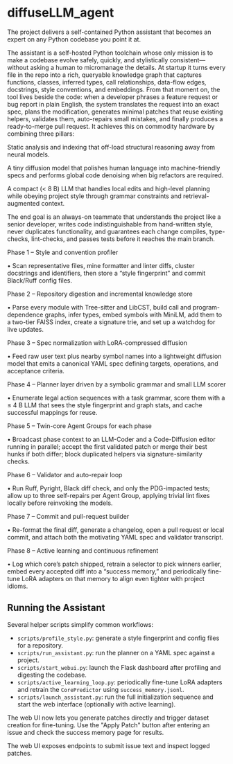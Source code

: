 # diffuseLLM_agent
The project delivers a self-contained Python assistant that becomes an expert on any Python codebase you point it at.

The assistant is a self-hosted Python toolchain whose only mission is to make a codebase evolve safely, quickly, and stylistically consistent—without asking a human to micromanage the details.
At startup it turns every file in the repo into a rich, queryable knowledge graph that captures functions, classes, inferred types, call relationships, data-flow edges, docstrings, style conventions, and embeddings.
From that moment on, the tool lives beside the code: when a developer phrases a feature request or bug report in plain English, the system translates the request into an exact spec, plans the modification, generates minimal patches that reuse existing helpers, validates them, auto-repairs small mistakes, and finally produces a ready-to-merge pull request.
It achieves this on commodity hardware by combining three pillars:

Static analysis and indexing that off-load structural reasoning away from neural models.

A tiny diffusion model that polishes human language into machine-friendly specs and performs global code denoising when big refactors are required.

A compact (< 8 B) LLM that handles local edits and high-level planning while obeying project style through grammar constraints and retrieval-augmented context.

The end goal is an always-on teammate that understands the project like a senior developer, writes code indistinguishable from hand-written style, never duplicates functionality, and guarantees each change compiles, type-checks, lint-checks, and passes tests before it reaches the main branch.

Phase 1 – Style and convention profiler

• Scan representative files, mine formatter and linter diffs, cluster docstrings and identifiers, then store a “style fingerprint” and commit Black/Ruff config files.

Phase 2 – Repository digestion and incremental knowledge store

• Parse every module with Tree-sitter and LibCST, build call and program-dependence graphs, infer types, embed symbols with MiniLM, add them to a two-tier FAISS index, create a signature trie, and set up a watchdog for live updates.

Phase 3 – Spec normalization with LoRA-compressed diffusion

• Feed raw user text plus nearby symbol names into a lightweight diffusion model that emits a canonical YAML spec defining targets, operations, and acceptance criteria.

Phase 4 – Planner layer driven by a symbolic grammar and small LLM scorer

• Enumerate legal action sequences with a task grammar, score them with a ≤ 4 B LLM that sees the style fingerprint and graph stats, and cache successful mappings for reuse.

Phase 5 – Twin-core Agent Groups for each phase

• Broadcast phase context to an LLM-Coder and a Code-Diffusion editor running in parallel; accept the first validated patch or merge their best hunks if both differ; block duplicated helpers via signature-similarity checks.

Phase 6 – Validator and auto-repair loop

• Run Ruff, Pyright, Black diff check, and only the PDG-impacted tests; allow up to three self-repairs per Agent Group, applying trivial lint fixes locally before reinvoking the models.

Phase 7 – Commit and pull-request builder

• Re-format the final diff, generate a changelog, open a pull request or local commit, and attach both the motivating YAML spec and validator transcript.

Phase 8 – Active learning and continuous refinement

• Log which core’s patch shipped, retrain a selector to pick winners earlier, embed every accepted diff into a “success memory,” and periodically fine-tune LoRA adapters on that memory to align even tighter with project idioms.

## Running the Assistant

Several helper scripts simplify common workflows:

- `scripts/profile_style.py`: generate a style fingerprint and config files for a repository.
- `scripts/run_assistant.py`: run the planner on a YAML spec against a project.
- `scripts/start_webui.py`: launch the Flask dashboard after profiling and digesting the codebase.
- `scripts/active_learning_loop.py`: periodically fine-tune LoRA adapters and retrain the `CorePredictor` using `success_memory.jsonl`.
- `scripts/launch_assistant.py`: run the full initialization sequence and start the web interface (optionally with active learning).

The web UI now lets you generate patches directly and trigger dataset creation for fine-tuning. Use the "Apply Patch" button after entering an issue and check the success memory page for results.

The web UI exposes endpoints to submit issue text and inspect logged patches.
